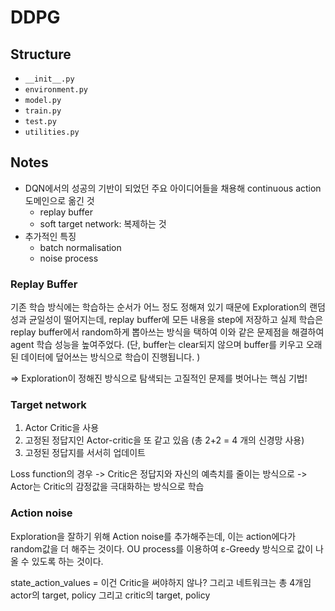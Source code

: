 # DDPG

## Structure
- `__init__.py`
- `environment.py`
- `model.py`
- `train.py`
- `test.py`
- `utilities.py`

## Notes
- DQN에서의 성공의 기반이 되었던 주요 아이디어들을 채용해 continuous action 도메인으로 옮긴 것
    - replay buffer
    - soft target network: 복제하는 것
- 추가적인 특징
    - batch normalisation
    - noise process


### Replay Buffer

기존 학습 방식에는 학습하는 순서가 어느 정도 정해져 있기 때문에 Exploration의 랜덤성과 균일성이 떨어지는데, replay buffer에 모든 내용을 step에 저장하고 실제 학습은 replay buffer에서 random하게 뽑아쓰는 방식을 택하여 이와 같은 문제점을 해결하여 agent 학습 성능을 높여주었다. (단, buffer는 clear되지 않으며 buffer를 키우고 오래된 데이터에 덮어쓰는 방식으로 학습이 진행됩니다. )

=> Exploration이 정해진 방식으로 탐색되는 고질적인 문제를 벗어나는 핵심 기법!

### Target network
1. Actor Critic을 사용
2. 고정된 정답지인 Actor-critic을 또 같고 있음 (총 2+2 = 4 개의 신경망 사용)
3. 고정된 정답지를 서서히 업데이트

Loss function의 경우
-> Critic은 정답지와 자신의 예측치를 줄이는 방식으로
-> Actor는 Critic의 감정값을 극대화하는 방식으로 학습

### Action noise

Exploration을 잘하기 위해 Action noise를 추가해주는데, 이는 action에다가 random값을 더 해주는 것이다. OU process를 이용하여 ε-Greedy 방식으로 값이 나올 수 있도록 하는 것이다.


state_action_values = 이건 Critic을 써야하지 않나?
그리고 네트워크는 총 4개임 actor의 target, policy 그리고 critic의 target, policy
